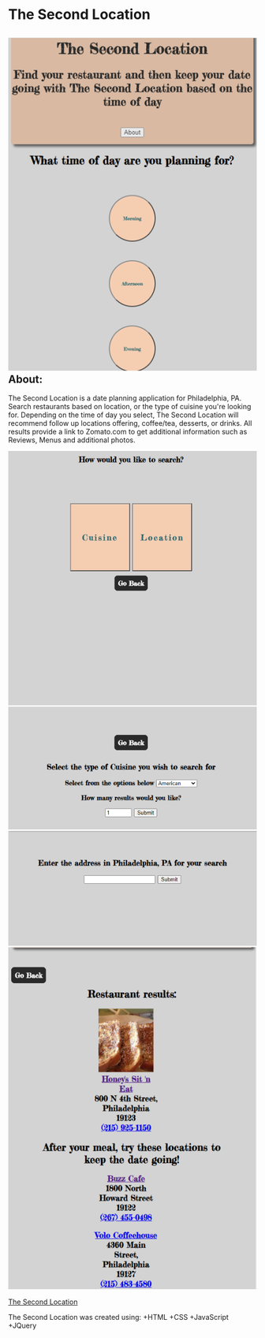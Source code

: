 # The Second Location

![The Second Location landing page](https://github.com/MatthewDWise/TheSecondLocation/blob/main/The2ndLocation.png "The Second Location")
About:
-----
The Second Location is a date planning application for Philadelphia, PA.  Search restaurants based on location, or the type of cuisine you're looking for.  Depending on the time of
day you select, The Second Location will recommend follow up locations offering, coffee/tea, desserts, or drinks.  All results provide a link to Zomato.com to get additional 
information such as Reviews, Menus and additional photos.

![The Second Location Cuisine or Location choice](https://github.com/MatthewDWise/TheSecondLocation/blob/main/2ndLocCuisineLocationchoice.png "The Second Location")
![The Second Location Cuisine choice](https://github.com/MatthewDWise/TheSecondLocation/blob/main/2ndlocCuisineChoice.png "The Second Location")
![The Second Location Location choice](https://github.com/MatthewDWise/TheSecondLocation/blob/main/2ndlocLocationSearch.png "The Second Location")
![The Second Location results page](https://github.com/MatthewDWise/TheSecondLocation/blob/main/Resultspage.png "The Second Location")

[The Second Location](https://matthewdwise.github.io/TheSecondLocation/)


The Second Location was created using:
+HTML
+CSS
+JavaScript
+JQuery

